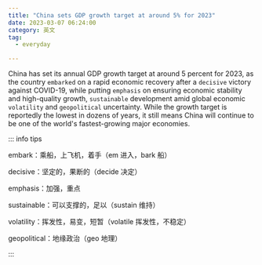 ```yaml
---
title: "China sets GDP growth target at around 5% for 2023"
date: 2023-03-07 06:24:00
category: 英文
tag:
  - everyday

---
```


China has set its annual GDP growth target at around 5 percent for 2023, as the country `embarked` on a rapid economic recovery after a `decisive` victory against COVID-19, while putting `emphasis` on ensuring economic stability and high-quality growth, `sustainable` development amid global economic `volatility` and `geopolitical` uncertainty. While the growth target is reportedly the lowest in dozens of years, it still means China will continue to be one of the world's fastest-growing major economies.

::: info tips

embark：乘船，上飞机，着手（em 进入，bark 船）

decisive：坚定的，果断的（decide 决定）

emphasis：加强，重点

sustainable：可以支撑的，足以（sustain 维持）

volatility：挥发性，易变，短暂（volatile 挥发性，不稳定）

geopolitical：地缘政治（geo 地理）

:::